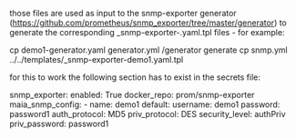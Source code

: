 those files are used as input to the snmp-exporter generator (https://github.com/prometheus/snmp_exporter/tree/master/generator) to generate the corresponding _snmp-exporter-<module-name>.yaml.tpl files - for example:

cp demo1-generator.yaml generator.yml
<path-to-generator>/generator generate
cp snmp.yml ../../templates/_snmp-exporter-demo1.yaml.tpl

for this to work the following section has to exist in the secrets file:

snmp_exporter:
  enabled: True
  docker_repo: prom/snmp-exporter
  maia_snmp_config:
    - name: demo1
      default:
      username: demo1
      password: password1
      auth_protocol: MD5
      priv_protocol: DES
      security_level: authPriv
      priv_password: password1
